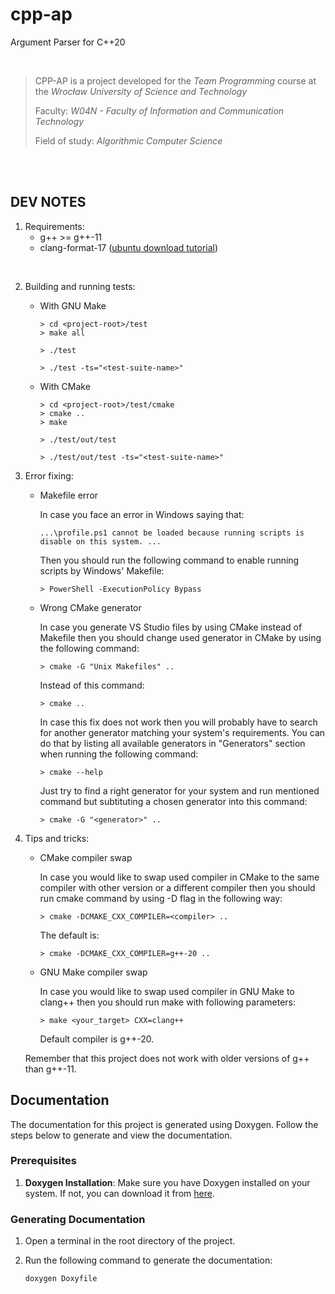 # cpp-ap
Argument Parser for C++20

<br />

> CPP-AP is a project developed for the *Team Programming* course at the *Wrocław University of Science and Technology*
>
> Faculty: *W04N - Faculty of Information and Communication Technology*
>
> Field of study: *Algorithmic Computer Science*

<br />
<br />

## DEV NOTES

1. Requirements:
   * g++ >= g++-11
   * clang-format-17 ([ubuntu download tutorial](https://ubuntuhandbook.org/index.php/2023/09/how-to-install-clang-17-or-16-in-ubuntu-22-04-20-04/amp/?fbclid=IwAR1ZfJpoiitjwn8aMlKVWpFdkYmUqtaQwraJBju09v1gtc0jQANTgVeCuMY))

<br />

2. Building and running tests:

    * With GNU Make

        ```
        > cd <project-root>/test
        > make all
        ```
        ```
        > ./test
        ```
        ```
        > ./test -ts="<test-suite-name>"
        ```
    
    * With CMake
        ```
        > cd <project-root>/test/cmake
        > cmake ..
        > make
        ```
        ```
        > ./test/out/test
        ```
        ```
        > ./test/out/test -ts="<test-suite-name>"
        ```

3. Error fixing:

    * Makefile error

        In case you face an error in Windows saying that:
        ```
        ...\profile.ps1 cannot be loaded because running scripts is disable on this system. ...
        ```
        Then you should run the following command to enable running scripts by Windows' Makefile:
        ```
        > PowerShell -ExecutionPolicy Bypass
        ```
    * Wrong CMake generator

        In case you generate VS Studio files by using CMake instead of Makefile then you should change used generator in CMake by using the following command:
        ```
        > cmake -G "Unix Makefiles" ..
        ```
        Instead of this command:
        ```
        > cmake ..
        ```
        In case this fix does not work then you will probably have to search for another generator matching your system's requirements. You can do that by listing all available generators in "Generators" section when running the following command:
        ```
        > cmake --help
        ```
        Just try to find a right generator for your system and run mentioned command but subtituting a chosen generator into this command:
        ```
        > cmake -G "<generator>" ..
        ```

4. Tips and tricks:

    * CMake compiler swap

        In case you would like to swap used compiler in CMake to the same compiler with other version or a different compiler then you should run cmake command by using -D flag in the following way:
        ```
        > cmake -DCMAKE_CXX_COMPILER=<compiler> ..
        ```
        The default is:
        ```
        > cmake -DCMAKE_CXX_COMPILER=g++-20 ..
        ```

    * GNU Make compiler swap
    
        In case you would like to swap used compiler in GNU Make to clang++ then you should run make with following parameters:
        ```
        > make <your_target> CXX=clang++
        ```
        Default compiler is g++-20.

    Remember that this project does not work with older versions of g++ than g++-11.


## Documentation

The documentation for this project is generated using Doxygen. Follow the steps below to generate and view the documentation.

### Prerequisites

1. **Doxygen Installation**: Make sure you have Doxygen installed on your system. If not, you can download it from [here](https://www.doxygen.nl/download.html).

### Generating Documentation

1. Open a terminal in the root directory of the project.

2. Run the following command to generate the documentation:

   ```bash
   doxygen Doxyfile
   ```
